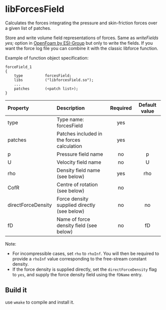 # libForcesField
Calculates the forces integrating the pressure and skin-friction forces over a given list of patches.

Store and write volume field representations of forces. Same as *writeFields yes;* option in [OpenFoam by ESI-Group](https://www.openfoam.com/documentation/cpp-guide/html/guide-fos-forces-forces.html) but only to write the fields. If you want the force log file you can combine it with the classic libforce function.

Example of function object specification:
```
forceField_1
{
    type          forcesField;
    libs          ("libforcesField.so");
    ...
    patches       (<patch list>);
}
```

|Property     | Description             | Required    | Default value|
| :---------- | :---------------------- | :---------: | :----------: |
|type         | Type name: forcesField  | yes         |              |
|patches      | Patches included in the forces calculation | yes |   |
|p            | Pressure field name     | no          | p            |
|U            | Velocity field name     | no          | U            |
|rho          | Density field name (see below) | yes   | rho          |
|CofR         | Centre of rotation (see below) | no   |              |
|directForceDensity | Force density supplied directly (see below)|no|no|
|fD           | Name of force density field (see below) | no | fD     |

Note:
- For incompressible cases, set `rho` to `rhoInf`.  You will then be required to provide a `rhoInf` value corresponding to the free-stream constant density.
- If the force density is supplied directly, set the `directForceDensity` flag to `yes`, and supply the force density field using the `fDName` entry.

## Build it
use `wmake` to compile and install it.